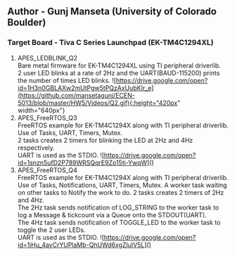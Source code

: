 ## Author - Gunj Manseta (University of Colorado Boulder)  
### Target Board - Tiva C Series Launchpad (EK-TM4C1294XL)  

1. APES_LEDBLINK_Q2  
  Bare metal firmware for EK-TM4C1294XL using TI peripheral driverlib.  
  2 user LED blinks at a rate of 2Hz and the UART(BAUD-115200) prints the number of times LED blinks.
  ![https://drive.google.com/open?id=1H3n0GBLAXw2mUtPgw5tPQzAxUubKIr_e](https://github.com/mansetagunj/ECEN-5013/blob/master/HW5/Videos/Q2.gif){:height="420px" width="640px"}
2. APES_FreeRTOS_Q3  
  FreeRTOS example for EK-TM4C1294X along with TI peripheral driverlib. Use of Tasks, UART, Timers, Mutex.  
  2 tasks creates 2 timers for blinking the LED at 2Hz and 4Hz respectively.   
  UART is used as the STDIO.
  ![https://drive.google.com/open?id=1snzn5ufD2P789WRSQqrE9Zo15ti-YwqW]()
3. APES_FreeRTOS_Q4  
  FreeRTOS example for EK-TM4C1294X along with TI peripheral driverlib. Use of Tasks, Notifications, UART, Timers, Mutex.
  A worker task waiting on other tasks to Notify the work to do.
  2 tasks creates 2 timers of 2Hz and 4Hz.   
    The 2Hz task sends notification of LOG_STRING to the worker task to log a Message & tickcount via a Queue onto the STDOUT(UART).    
    The 4Hz task sends notification of TOGGLE_LED to the worker task to toggle the 2 user LEDs.  
  UART is used as the STDIO.
  ![https://drive.google.com/open?id=1iHu_4ayCrYUPlaMb-QhUWd6xgZluIV5L]()
